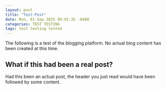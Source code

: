 ```yaml
---
layout: post
title: "Test-Post"
date: Mon, 01 Sep 2025 09:01:35 -0400
categories: TEST TESTING
tags: test testing tested
---
```


The following is a test of the blogging platform.  No actual blog 
content has been created at this time.

## What if this had been a real post?
Had this been an actual post, the header you just read would have
been followed by some content.
